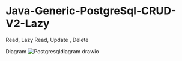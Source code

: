 # Java-Generic-PostgreSql-CRUD-V2-Lazy
Read, Lazy Read, Update , Delete 

Diagram
![Postgresqldiagram drawio](https://user-images.githubusercontent.com/90522945/193467287-596f0a7a-8df4-4ed9-b3c6-8f61d7678e6c.png)
